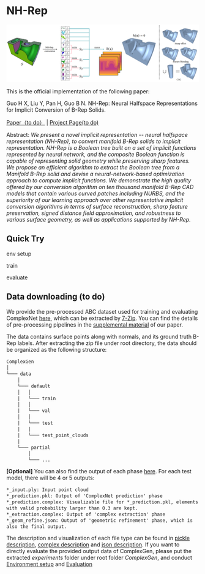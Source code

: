 # NH-Rep

<p align="center"> 
<img src="/images/nhrep_teaser.png" width="1000">
</p>

This is the official implementation of the following paper:

Guo H X, Liu Y, Pan H, Guo B N. NH-Rep: Neural Halfspace Representations for Implicit Conversion of B-Rep Solids. 

[Paper（to do）]() | [Project Page(to do)]()

Abstract: _We present a novel implicit representation  -- neural halfspace representation (NH-Rep), to convert manifold B-Rep solids to implicit representation. NH-Rep is a Boolean tree built on a set of implicit functions represented by neural network, and the composite Boolean function is capable of representing solid geometry while preserving sharp features. We propose an efficient algorithm to extract the Boolean tree from a Manifold B-Rep solid and devise a neural-network-based optimization approach to compute implicit functions.
We demonstrate the high quality offered by our conversion algorithm on ten thousand manifold B-Rep CAD models that contain various curved patches including NURBS, and the superiority of our learning approach over other representative implicit conversion algorithms in terms of surface reconstruction, sharp feature preservation, signed distance field approximation, and robustness to various surface geometry, as well as applications supported by NH-Rep._

## Quick Try

env setup

train

evaluate

## Data downloading (to do)
We provide the pre-processed ABC dataset used for training and evaluating ComplexNet [here](https://pan.baidu.com/s/1PStVn2h_kkKtYsc-LYF7sQ?pwd=asdf), which can be extracted by [7-Zip](https://www.7-zip.org/). You can find the details of pre-processing pipelines in the [supplemental material](https://haopan.github.io/data/ComplexGen_supplemental.zip) of our paper.

The data contains surface points along with normals, and its ground truth B-Rep labels. After extracting the zip file under root directory, the data should be organized as the following structure:
```
ComplexGen
│
└─── data
    │
    └─── default
    │   │
    |   └─── train
    │   │
    |   └─── val
    │   │
    |   └─── test
    |   |   
    |   └─── test_point_clouds
    |        
    └─── partial
        │
        └─── ...
```

<!-- Here _noise_002_ and _noise_005_ means noisy point clouds with normal-distribution-perturbation of mean value _0.02_ and _0.05_ respectively. -->

**\[Optional\]** You can also find the output of each phase [here](https://pan.baidu.com/s/1vO0nTSBbCw52EWUDZI7X4g?pwd=asdf). For each test model, there will be 4 or 5 outputs:
```
*_input.ply: Input point cloud
*_prediction.pkl: Output of 'ComplexNet prediction' phase
*_prediction.complex: Visualizable file for *_prediction.pkl, elements with valid probability larger than 0.3 are kept.
*_extraction.complex: Output of 'complex extraction' phase
*_geom_refine.json: Output of 'geometric refinement' phase, which is also the final output.
```
The description and visualization of each file type can be found in [pickle description](docs/network_prediction_pickle_description.md), [complex description](docs/complex_extraction_complex_description.md) and [json description](docs/geometric_refinement_json_description.md). If you want to directly evaluate the provided output data of ComplexGen, please put the extracted _experiments_ folder under root folder _ComplexGen_, and conduct [Environment setup](https://github.com/guohaoxiang/ComplexGen#environment-setup-with-docker) and [Evaluation](https://github.com/guohaoxiang/ComplexGen#evaluation)
